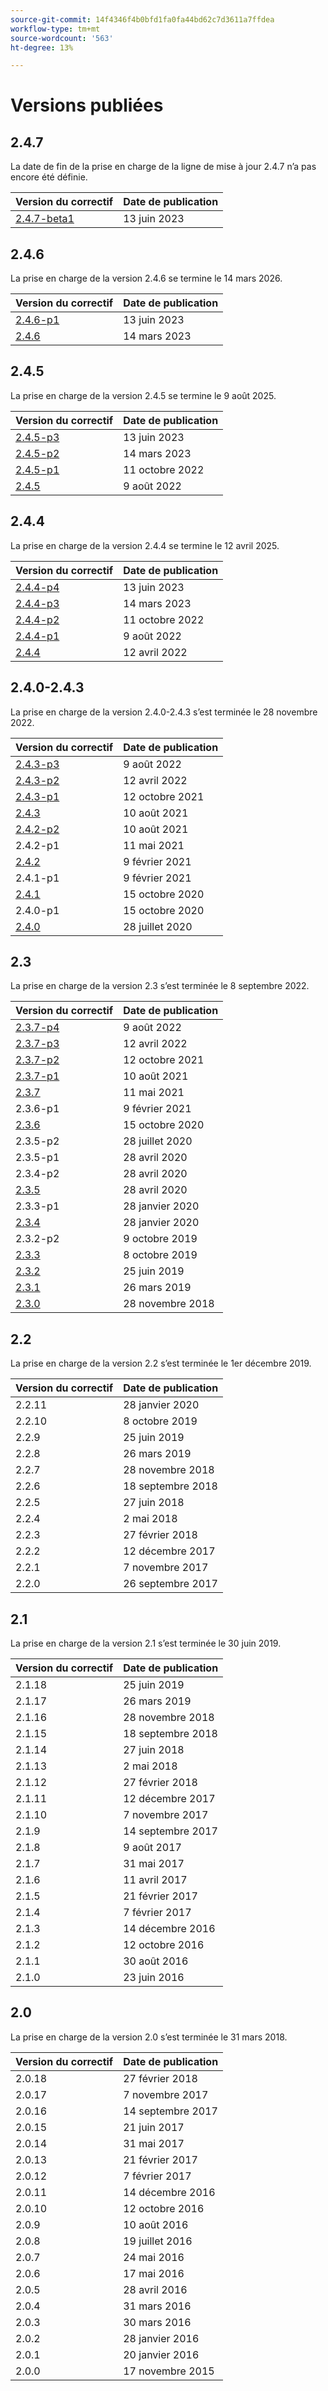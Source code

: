 ```yaml
---
source-git-commit: 14f4346f4b0bfd1fa0fa44bd62c7d3611a7ffdea
workflow-type: tm+mt
source-wordcount: '563'
ht-degree: 13%

---
```

# Versions publiées

## 2.4.7

La date de fin de la prise en charge de la ligne de mise à jour 2.4.7 n’a pas encore été définie.

<table>
  <thead>
    <tr>
      <th>Version du correctif</th>
      <th>Date de publication</th>
    </tr>
  </thead>
  <tbody>
    <tr>
        <td>
          <a href="https://experienceleague.adobe.com/docs/commerce-operations/release/notes/adobe-commerce/2-4-7.html">2.4.7-beta1</a>
        </td>
        <td>13 juin 2023</td>
    </tr><!-- patch_releases -->
  </tbody>
</table>

## 2.4.6

La prise en charge de la version 2.4.6 se termine le 14 mars 2026.

<table>
  <thead>
    <tr>
      <th>Version du correctif</th>
      <th>Date de publication</th>
    </tr>
  </thead>
  <tbody>
    <tr>
        <td>
          <a href="https://experienceleague.adobe.com/docs/commerce-operations/release/notes/security-patches/2-4-6-p1.html">2.4.6-p1</a>
        </td>
        <td>13 juin 2023</td>
    </tr>
    <tr>
        <td>
          <a href="https://experienceleague.adobe.com/docs/commerce-operations/release/notes/adobe-commerce/2-4-6.html">2.4.6</a>
        </td>
        <td>14 mars 2023</td>
    </tr><!-- patch_releases -->
  </tbody>
</table>

## 2.4.5

La prise en charge de la version 2.4.5 se termine le 9 août 2025.

<table>
  <thead>
    <tr>
      <th>Version du correctif</th>
      <th>Date de publication</th>
    </tr>
  </thead>
  <tbody>
    <tr>
        <td>
          <a href="https://experienceleague.adobe.com/docs/commerce-operations/release/notes/security-patches/2-4-5-p3.html">2.4.5-p3</a>
        </td>
        <td>13 juin 2023</td>
    </tr>
    <tr>
        <td>
          <a href="https://experienceleague.adobe.com/docs/commerce-operations/release/notes/security-patches/2-4-5-p2.html">2.4.5-p2</a>
        </td>
        <td>14 mars 2023</td>
    </tr>
    <tr>
        <td>
          <a href="https://experienceleague.adobe.com/docs/commerce-operations/release/notes/security-patches/2-4-5-p1.html">2.4.5-p1</a>
        </td>
        <td>11 octobre 2022</td>
    </tr>
    <tr>
        <td>
          <a href="https://experienceleague.adobe.com/docs/commerce-operations/release/notes/adobe-commerce/2-4-5.html">2.4.5</a>
        </td>
        <td>9 août 2022</td>
    </tr><!-- patch_releases -->
  </tbody>
</table>

## 2.4.4

La prise en charge de la version 2.4.4 se termine le 12 avril 2025.

<table>
  <thead>
    <tr>
      <th>Version du correctif</th>
      <th>Date de publication</th>
    </tr>
  </thead>
  <tbody>
    <tr>
        <td>
          <a href="https://experienceleague.adobe.com/docs/commerce-operations/release/notes/security-patches/2-4-4-p4.html">2.4.4-p4</a>
        </td>
        <td>13 juin 2023</td>
    </tr>
    <tr>
        <td>
          <a href="https://experienceleague.adobe.com/docs/commerce-operations/release/notes/security-patches/2-4-3-p3.html">2.4.4-p3</a>
        </td>
        <td>14 mars 2023</td>
    </tr>
    <tr>
        <td>
          <a href="https://experienceleague.adobe.com/docs/commerce-operations/release/notes/security-patches/2-4-4-p2.html">2.4.4-p2</a>
        </td>
        <td>11 octobre 2022</td>
    </tr>
    <tr>
        <td>
          <a href="https://experienceleague.adobe.com/docs/commerce-operations/release/notes/security-patches/2-4-4-p1.html">2.4.4-p1</a>
        </td>
        <td>9 août 2022</td>
    </tr>
    <tr>
        <td>
          <a href="https://experienceleague.adobe.com/docs/commerce-operations/release/notes/adobe-commerce/2-4-4.html">2.4.4</a>
        </td>
        <td>12 avril 2022</td>
    </tr><!-- patch_releases -->
  </tbody>
</table>

## 2.4.0-2.4.3

La prise en charge de la version 2.4.0-2.4.3 s’est terminée le 28 novembre 2022.

<table>
  <thead>
    <tr>
      <th>Version du correctif</th>
      <th>Date de publication</th>
    </tr>
  </thead>
  <tbody>
    <tr>
        <td>
          <a href="https://experienceleague.adobe.com/docs/commerce-operations/release/notes/security-patches/2-4-3-p3.html">2.4.3-p3</a>
        </td>
        <td>9 août 2022</td>
    </tr>
    <tr>
        <td>
          <a href="https://experienceleague.adobe.com/docs/commerce-operations/release/notes/security-patches/2-4-3-p2.html">2.4.3-p2</a>
        </td>
        <td>12 avril 2022</td>
    </tr>
    <tr>
        <td>
          <a href="https://experienceleague.adobe.com/docs/commerce-operations/release/notes/security-patches/2-4-3-p1.html">2.4.3-p1</a>
        </td>
        <td>12 octobre 2021</td>
    </tr>
    <tr>
        <td>
          <a href="https://experienceleague.adobe.com/docs/commerce-operations/release/notes/adobe-commerce/2-4-3.html">2.4.3</a>
        </td>
        <td>10 août 2021</td>
    </tr>
    <tr>
        <td>
          <a href="https://experienceleague.adobe.com/docs/commerce-operations/release/notes/security-patches/2-4-2-p2.html">2.4.2-p2</a>
        </td>
        <td>10 août 2021</td>
    </tr>
    <tr>
        <td>
          2.4.2-p1
        </td>
        <td>11 mai 2021</td>
    </tr>
    <tr>
        <td>
          <a href="https://experienceleague.adobe.com/docs/commerce-operations/release/notes/adobe-commerce/2-4-2.html">2.4.2</a>
        </td>
        <td>9 février 2021</td>
    </tr>
    <tr>
        <td>
          2.4.1-p1
        </td>
        <td>9 février 2021</td>
    </tr>
    <tr>
        <td>
          <a href="https://experienceleague.adobe.com/docs/commerce-operations/release/notes/adobe-commerce/2-4-1.html">2.4.1</a>
        </td>
        <td>15 octobre 2020</td>
    </tr>
    <tr>
        <td>
          2.4.0-p1
        </td>
        <td>15 octobre 2020</td>
    </tr>
    <tr>
        <td>
          <a href="https://experienceleague.adobe.com/docs/commerce-operations/release/notes/adobe-commerce/2-4-0.html">2.4.0</a>
        </td>
        <td>28 juillet 2020</td>
    </tr><!-- patch_releases -->
  </tbody>
</table>

## 2.3

La prise en charge de la version 2.3 s’est terminée le 8 septembre 2022.

<table>
  <thead>
    <tr>
      <th>Version du correctif</th>
      <th>Date de publication</th>
    </tr>
  </thead>
  <tbody>
    <tr>
        <td>
          <a href="https://devdocs.magento.com/guides/v2.3/release-notes/2-3-7-p4.html">2.3.7-p4</a>
        </td>
        <td>9 août 2022</td>
    </tr>
    <tr>
        <td>
          <a href="https://devdocs.magento.com/guides/v2.3/release-notes/2-3-7-p3.html">2.3.7-p3</a>
        </td>
        <td>12 avril 2022</td>
    </tr>
    <tr>
        <td>
          <a href="https://devdocs.magento.com/guides/v2.3/release-notes/2-3-7-p2.html">2.3.7-p2</a>
        </td>
        <td>12 octobre 2021</td>
    </tr>
    <tr>
        <td>
          <a href="https://devdocs.magento.com/guides/v2.3/release-notes/2-3-7-p1.html">2.3.7-p1</a>
        </td>
        <td>10 août 2021</td>
    </tr>
    <tr>
        <td>
          <a href="https://devdocs.magento.com/guides/v2.3/release-notes/commerce-2-3-7.html">2.3.7</a>
        </td>
        <td>11 mai 2021</td>
    </tr>
    <tr>
        <td>
          2.3.6-p1
        </td>
        <td>9 février 2021</td>
    </tr>
    <tr>
        <td>
          <a href="https://devdocs.magento.com/guides/v2.3/release-notes/commerce-2-3-6.html">2.3.6</a>
        </td>
        <td>15 octobre 2020</td>
    </tr>
    <tr>
        <td>
          2.3.5-p2
        </td>
        <td>28 juillet 2020</td>
    </tr>
    <tr>
        <td>
          2.3.5-p1
        </td>
        <td>28 avril 2020</td>
    </tr>
    <tr>
        <td>
          2.3.4-p2
        </td>
        <td>28 avril 2020</td>
    </tr>
    <tr>
        <td>
          <a href="https://devdocs.magento.com/guides/v2.3/release-notes/release-notes-2-3-5-commerce.html">2.3.5</a>
        </td>
        <td>28 avril 2020</td>
    </tr>
    <tr>
        <td>
          2.3.3-p1
        </td>
        <td>28 janvier 2020</td>
    </tr>
    <tr>
        <td>
          <a href="https://devdocs.magento.com/guides/v2.3/release-notes/release-notes-2-3-4-commerce.html">2.3.4</a>
        </td>
        <td>28 janvier 2020</td>
    </tr>
    <tr>
        <td>
          2.3.2-p2
        </td>
        <td>9 octobre 2019</td>
    </tr>
    <tr>
        <td>
          <a href="https://devdocs.magento.com/guides/v2.3/release-notes/release-notes-2-3-3-commerce.html">2.3.3</a>
        </td>
        <td>8 octobre 2019</td>
    </tr>
    <tr>
        <td>
          <a href="https://devdocs.magento.com/guides/v2.3/release-notes/ReleaseNotes2.3.2Commerce.html">2.3.2</a>
        </td>
        <td>25 juin 2019</td>
    </tr>
    <tr>
        <td>
          <a href="https://devdocs.magento.com/guides/v2.3/release-notes/ReleaseNotes2.3.1Commerce.html">2.3.1</a>
        </td>
        <td>26 mars 2019</td>
    </tr>
    <tr>
        <td>
          <a href="https://devdocs.magento.com/guides/v2.3/release-notes/ReleaseNotes2.3.0Commerce.html">2.3.0</a>
        </td>
        <td>28 novembre 2018</td>
    </tr><!-- patch_releases -->
  </tbody>
</table>

## 2.2

La prise en charge de la version 2.2 s’est terminée le 1er décembre 2019.

<table>
  <thead>
    <tr>
      <th>Version du correctif</th>
      <th>Date de publication</th>
    </tr>
  </thead>
  <tbody>
    <tr>
        <td>
          2.2.11
        </td>
        <td>28 janvier 2020</td>
    </tr>
    <tr>
        <td>
          2.2.10
        </td>
        <td>8 octobre 2019</td>
    </tr>
    <tr>
        <td>
          2.2.9
        </td>
        <td>25 juin 2019</td>
    </tr>
    <tr>
        <td>
          2.2.8
        </td>
        <td>26 mars 2019</td>
    </tr>
    <tr>
        <td>
          2.2.7
        </td>
        <td>28 novembre 2018</td>
    </tr>
    <tr>
        <td>
          2.2.6
        </td>
        <td>18 septembre 2018</td>
    </tr>
    <tr>
        <td>
          2.2.5
        </td>
        <td>27 juin 2018</td>
    </tr>
    <tr>
        <td>
          2.2.4
        </td>
        <td>2 mai 2018</td>
    </tr>
    <tr>
        <td>
          2.2.3
        </td>
        <td>27 février 2018</td>
    </tr>
    <tr>
        <td>
          2.2.2
        </td>
        <td>12 décembre 2017</td>
    </tr>
    <tr>
        <td>
          2.2.1
        </td>
        <td>7 novembre 2017</td>
    </tr>
    <tr>
        <td>
          2.2.0
        </td>
        <td>26 septembre 2017</td>
    </tr><!-- patch_releases -->
  </tbody>
</table>

## 2.1

La prise en charge de la version 2.1 s’est terminée le 30 juin 2019.

<table>
  <thead>
    <tr>
      <th>Version du correctif</th>
      <th>Date de publication</th>
    </tr>
  </thead>
  <tbody>
    <tr>
        <td>
          2.1.18
        </td>
        <td>25 juin 2019</td>
    </tr>
    <tr>
        <td>
          2.1.17
        </td>
        <td>26 mars 2019</td>
    </tr>
    <tr>
        <td>
          2.1.16
        </td>
        <td>28 novembre 2018</td>
    </tr>
    <tr>
        <td>
          2.1.15
        </td>
        <td>18 septembre 2018</td>
    </tr>
    <tr>
        <td>
          2.1.14
        </td>
        <td>27 juin 2018</td>
    </tr>
    <tr>
        <td>
          2.1.13
        </td>
        <td>2 mai 2018</td>
    </tr>
    <tr>
        <td>
          2.1.12
        </td>
        <td>27 février 2018</td>
    </tr>
    <tr>
        <td>
          2.1.11
        </td>
        <td>12 décembre 2017</td>
    </tr>
    <tr>
        <td>
          2.1.10
        </td>
        <td>7 novembre 2017</td>
    </tr>
    <tr>
        <td>
          2.1.9
        </td>
        <td>14 septembre 2017</td>
    </tr>
    <tr>
        <td>
          2.1.8
        </td>
        <td>9 août 2017</td>
    </tr>
    <tr>
        <td>
          2.1.7
        </td>
        <td>31 mai 2017</td>
    </tr>
    <tr>
        <td>
          2.1.6
        </td>
        <td>11 avril 2017</td>
    </tr>
    <tr>
        <td>
          2.1.5
        </td>
        <td>21 février 2017</td>
    </tr>
    <tr>
        <td>
          2.1.4
        </td>
        <td>7 février 2017</td>
    </tr>
    <tr>
        <td>
          2.1.3
        </td>
        <td>14 décembre 2016</td>
    </tr>
    <tr>
        <td>
          2.1.2
        </td>
        <td>12 octobre 2016</td>
    </tr>
    <tr>
        <td>
          2.1.1
        </td>
        <td>30 août 2016</td>
    </tr>
    <tr>
        <td>
          2.1.0
        </td>
        <td>23 juin 2016</td>
    </tr><!-- patch_releases -->
  </tbody>
</table>

## 2.0

La prise en charge de la version 2.0 s’est terminée le 31 mars 2018.

<table>
  <thead>
    <tr>
      <th>Version du correctif</th>
      <th>Date de publication</th>
    </tr>
  </thead>
  <tbody>
    <tr>
        <td>
          2.0.18
        </td>
        <td>27 février 2018</td>
    </tr>
    <tr>
        <td>
          2.0.17
        </td>
        <td>7 novembre 2017</td>
    </tr>
    <tr>
        <td>
          2.0.16
        </td>
        <td>14 septembre 2017</td>
    </tr>
    <tr>
        <td>
          2.0.15
        </td>
        <td>21 juin 2017</td>
    </tr>
    <tr>
        <td>
          2.0.14
        </td>
        <td>31 mai 2017</td>
    </tr>
    <tr>
        <td>
          2.0.13
        </td>
        <td>21 février 2017</td>
    </tr>
    <tr>
        <td>
          2.0.12
        </td>
        <td>7 février 2017</td>
    </tr>
    <tr>
        <td>
          2.0.11
        </td>
        <td>14 décembre 2016</td>
    </tr>
    <tr>
        <td>
          2.0.10
        </td>
        <td>12 octobre 2016</td>
    </tr>
    <tr>
        <td>
          2.0.9
        </td>
        <td>10 août 2016</td>
    </tr>
    <tr>
        <td>
          2.0.8
        </td>
        <td>19 juillet 2016</td>
    </tr>
    <tr>
        <td>
          2.0.7
        </td>
        <td>24 mai 2016</td>
    </tr>
    <tr>
        <td>
          2.0.6
        </td>
        <td>17 mai 2016</td>
    </tr>
    <tr>
        <td>
          2.0.5
        </td>
        <td>28 avril 2016</td>
    </tr>
    <tr>
        <td>
          2.0.4
        </td>
        <td>31 mars 2016</td>
    </tr>
    <tr>
        <td>
          2.0.3
        </td>
        <td>30 mars 2016</td>
    </tr>
    <tr>
        <td>
          2.0.2
        </td>
        <td>28 janvier 2016</td>
    </tr>
    <tr>
        <td>
          2.0.1
        </td>
        <td>20 janvier 2016</td>
    </tr>
    <tr>
        <td>
          2.0.0
        </td>
        <td>17 novembre 2015</td>
    </tr><!-- patch_releases -->
  </tbody>
</table> <!-- minor_releases -->
